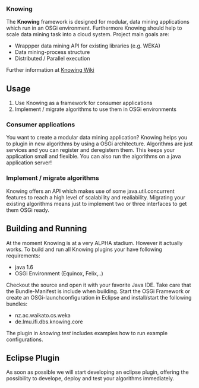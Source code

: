 ### Knowing

The **Knowing** framework is designed for modular, data mining applications which run in an OSGi environment. Furthermore Knowing should help to scale data mining task into a cloud system. Project main goals are:

* Wrappper data mining API for existing libraries (e.g. WEKA)
* Data mining-process structure
* Distributed / Parallel execution

Further information at [Knowing Wiki](https://github.com/knowing/eclipse_medmon/wiki/)

## Usage

1. Use Knowing as a framework for consumer applications
2. Implement / migrate algorithms to use them in OSGi environments

### Consumer applications

You want to create a modular data mining application? Knowing helps you to plugin in new algorithms by using a OSGi architecture. Algorithms are just services and you can register and deregistern them. This keeps your application small and flexible. You can also run the algorithms on a java application server!

### Implement / migrate algorithms

Knowing offers an API which makes use of some java.util.concurrent features to reach a high level of scalability and realiability. Migrating your existing algorithms means just to implement two or three interfaces to get them OSGi ready.

## Building and Running

At the moment Knowing is at a very ALPHA stadium. However it actually works. To build and run all Knowing plugins your have following requirements:

* java 1.6
* OSGi Environment (Equinox, Felix,..)

Checkout the source and open it with your favorite Java IDE. Take care that the Bundle-Manifest is include when building. Start the OSGi Framework or create an OSGi-launchconfiguration in Eclipse and install/start the following bundles:

* nz.ac.waikato.cs.weka
* de.lmu.ifi.dbs.knowing.core

The plugin in _knowing.test_ includes examples how to run example configurations.

## Eclipse Plugin

As soon as possible we will start developing an eclipse plugin, offering the possibility to develope, deploy and test your algorithms immediately. 

